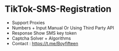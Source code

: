 # TikTok-SMS-Registration
- Support Proxies
- Numbers + Input Manual Or Using Third Party API
- Response Show SMS key token
- Captcha Solver + Algorithms
- Contact : https://t.me/Boyfifteen
